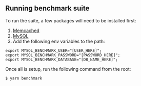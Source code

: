 ## Running benchmark suite

To run the suite, a few packages will need to be installed first:

1. [Memcached](https://formulae.brew.sh/formula/memcached)
2. [MySQL](https://formulae.brew.sh/formula/mysql)
3. Add the following env variables to the path:

```
export MYSQL_BENCHMARK_USER="[USER_HERE]";
export MYSQL_BENCHMARK_PASSWORD="[PASSWORD_HERE]";
export MYSQL_BENCHMARK_DATABASE="[DB_NAME_HERE]";
```

Once all is setup, run the following command from the root:

```sh
$ yarn benchmark
```
